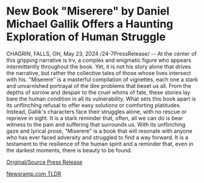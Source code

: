# New Book "Miserere" by Daniel Michael Gallik Offers a Haunting Exploration of Human Struggle

CHAGRIN, FALLS, OH, May 23, 2024 /24-7PressRelease/ -- At the center of this gripping narrative is Irv, a complex and enigmatic figure who appears intermittently throughout the book. Yet, it is not his story alone that drives the narrative, but rather the collective tales of those whose lives intersect with his.   "Miserere" is a masterful compilation of vignettes, each one a stark and unvarnished portrayal of the dire problems that beset us all. From the depths of sorrow and despair to the cruel whims of fate, these stories lay bare the human condition in all its vulnerability.  What sets this book apart is its unflinching refusal to offer easy solutions or comforting platitudes. Instead, Gallik's characters face their struggles alone, with no rescue or reprieve in sight. It is a stark reminder that, often, all we can do is bear witness to the pain and suffering that surrounds us.   With its unflinching gaze and lyrical prose, "Miserere" is a book that will resonate with anyone who has ever faced adversity and struggled to find a way forward. It is a testament to the resilience of the human spirit and a reminder that, even in the darkest moments, there is beauty to be found. 

[Original/Source Press Release](https://www.24-7pressrelease.com/press-release/511132/new-book-miserere-by-daniel-michael-gallik-offers-a-haunting-exploration-of-human-struggle) 

[Newsramp.com TLDR](https://newsramp.com/None) 